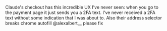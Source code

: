 Claude's checkout has this incredible UX I've never seen: when you go to the payment page it just sends you a 2FA text. I've never received a 2FA text without some indication that I was about to. Also their address selector breaks chrome autofill @alexalbert__ please fix

